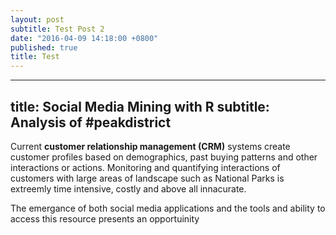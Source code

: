 ```yaml
---
layout: post
subtitle: Test Post 2
date: "2016-04-09 14:18:00 +0800"
published: true
title: Test
---
```

---
title: Social Media Mining with R
subtitle: Analysis of #peakdistrict
---

Current **customer relationship management (CRM)** systems create customer profiles based on 
demographics, past buying patterns and other interactions or actions. Monitoring and quantifying
interactions of customers with large areas of landscape such as National Parks is extreemly time
intensive, costly and above all innacurate. 

The emergance of both social media applications and the tools and ability to access this resource
presents an opportuinity 